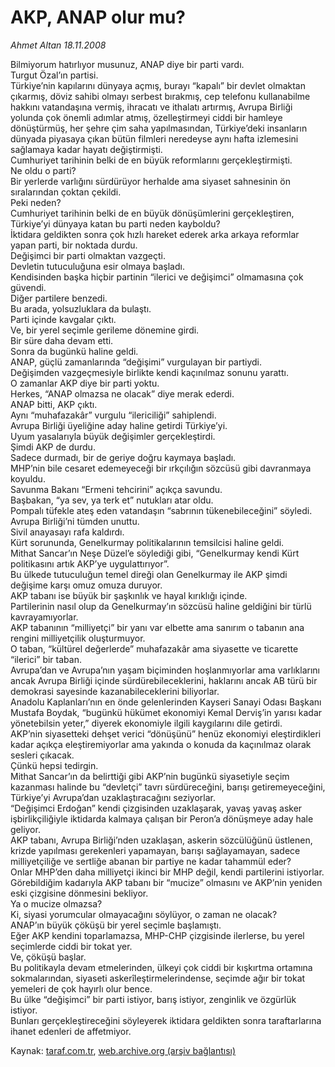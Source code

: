 # AKP, ANAP olur mu?

*Ahmet Altan 18.11.2008*

<div class="yazi">Bilmiyorum hatırlıyor musunuz, ANAP diye bir parti vardı. <br/>Turgut Özal’ın partisi. <br/>Türkiye’nin kapılarını dünyaya açmış, burayı “kapalı” bir devlet olmaktan çıkarmış, döviz sahibi olmayı serbest bırakmış, cep telefonu kullanabilme hakkını vatandaşına vermiş, ihracatı ve ithalatı artırmış, Avrupa Birliği yolunda çok önemli adımlar atmış, özelleştirmeyi ciddi bir hamleye dönüştürmüş, her şehre çim saha yapılmasından, Türkiye’deki insanların dünyada piyasaya çıkan bütün filmleri neredeyse aynı hafta izlemesini sağlamaya kadar hayatı değiştirmişti. <br/>Cumhuriyet tarihinin belki de en büyük reformlarını gerçekleştirmişti. <br/>Ne oldu o parti? <br/>Bir yerlerde varlığını sürdürüyor herhalde ama siyaset sahnesinin ön sıralarından çoktan çekildi. <br/>Peki neden? <br/>Cumhuriyet tarihinin belki de en büyük dönüşümlerini gerçekleştiren, Türkiye’yi dünyaya katan bu parti neden kayboldu? <br/>İktidara geldikten sonra çok hızlı hareket ederek arka arkaya reformlar yapan parti, bir noktada durdu. <br/>Değişimci bir parti olmaktan vazgeçti. <br/>Devletin tutuculuğuna esir olmaya başladı. <br/>Kendisinden başka hiçbir partinin “ilerici ve değişimci” olmamasına çok güvendi. <br/>Diğer partilere benzedi. <br/>Bu arada, yolsuzluklara da bulaştı. <br/>Parti içinde kavgalar çıktı. <br/>Ve, bir yerel seçimle gerileme dönemine girdi. <br/>Bir süre daha devam etti. <br/>Sonra da bugünkü haline geldi. <br/>ANAP, güçlü zamanlarında “değişimi” vurgulayan bir partiydi. <br/>Değişimden vazgeçmesiyle birlikte kendi kaçınılmaz sonunu yarattı. <br/>O zamanlar AKP diye bir parti yoktu. <br/>Herkes, “ANAP olmazsa ne olacak” diye merak ederdi. <br/>ANAP bitti, AKP çıktı. <br/>Aynı “muhafazakâr” vurgulu “ilericiliği” sahiplendi. <br/>Avrupa Birliği üyeliğine aday haline getirdi Türkiye’yi. <br/>Uyum yasalarıyla büyük değişimler gerçekleştirdi. <br/>Şimdi AKP de durdu. <br/>Sadece durmadı, bir de geriye doğru kaymaya başladı. <br/>MHP’nin bile cesaret edemeyeceği bir ırkçılığın sözcüsü gibi davranmaya koyuldu. <br/>Savunma Bakanı “Ermeni tehcirini” açıkça savundu. <br/>Başbakan, “ya sev, ya terk et” nutukları atar oldu. <br/>Pompalı tüfekle ateş eden vatandaşın “sabrının tükenebileceğini” söyledi. <br/>Avrupa Birliği’ni tümden unuttu. <br/>Sivil anayasayı rafa kaldırdı. <br/>Kürt sorununda, Genelkurmay politikalarının temsilcisi haline geldi. <br/>Mithat Sancar’ın Neşe Düzel’e söylediği gibi, “Genelkurmay kendi Kürt politikasını artık AKP’ye uygulattırıyor”. <br/>Bu ülkede tutuculuğun temel direği olan Genelkurmay ile AKP şimdi değişime karşı omuz omuza duruyor. <br/>AKP tabanı ise büyük bir şaşkınlık ve hayal kırıklığı içinde. <br/>Partilerinin nasıl olup da Genelkurmay’ın sözcüsü haline geldiğini bir türlü kavrayamıyorlar. <br/>AKP tabanının “milliyetçi” bir yanı var elbette ama sanırım o tabanın ana rengini milliyetçilik oluşturmuyor. <br/>O taban, “kültürel değerlerde” muhafazakâr ama siyasette ve ticarette “ilerici” bir taban. <br/>Avrupa’dan ve Avrupa’nın yaşam biçiminden hoşlanmıyorlar ama varlıklarını ancak Avrupa Birliği içinde sürdürebileceklerini, haklarını ancak AB türü bir demokrasi sayesinde kazanabileceklerini biliyorlar. <br/>Anadolu Kaplanları’nın en önde gelenlerinden Kayseri Sanayi Odası Başkanı Mustafa Boydak, “bugünkü hükümet ekonomiyi Kemal Derviş’in yarısı kadar yönetebilsin yeter,” diyerek ekonomiyle ilgili kaygılarını dile getirdi. <br/>AKP’nin siyasetteki dehşet verici “dönüşünü” henüz ekonomiyi eleştirdikleri kadar açıkça eleştiremiyorlar ama yakında o konuda da kaçınılmaz olarak sesleri çıkacak. <br/>Çünkü hepsi tedirgin. <br/>Mithat Sancar’ın da belirttiği gibi AKP’nin bugünkü siyasetiyle seçim kazanması halinde bu “devletçi” tavrı sürdüreceğini, barışı getiremeyeceğini, Türkiye’yi Avrupa’dan uzaklaştıracağını seziyorlar. <br/>“Değişimci Erdoğan” kendi çizgisinden uzaklaşarak, yavaş yavaş asker işbirlikçiliğiyle iktidarda kalmaya çalışan bir Peron’a dönüşmeye aday hale geliyor. <br/>AKP tabanı, Avrupa Birliği’nden uzaklaşan, askerin sözcülüğünü üstlenen, krizde yapılması gerekenleri yapamayan, barışı sağlayamayan, sadece milliyetçiliğe ve sertliğe abanan bir partiye ne kadar tahammül eder? <br/>Onlar MHP’den daha milliyetçi ikinci bir MHP değil, kendi partilerini istiyorlar. <br/>Görebildiğim kadarıyla AKP tabanı bir “mucize” olmasını ve AKP’nin yeniden eski çizgisine dönmesini bekliyor. <br/>Ya o mucize olmazsa? <br/>Ki, siyasi yorumcular olmayacağını söylüyor, o zaman ne olacak? <br/>ANAP’ın büyük çöküşü bir yerel seçimle başlamıştı. <br/>Eğer AKP kendini toparlamazsa, MHP-CHP çizgisinde ilerlerse, bu yerel seçimlerde ciddi bir tokat yer. <br/>Ve, çöküşü başlar. <br/>Bu politikayla devam etmelerinden, ülkeyi çok ciddi bir kışkırtma ortamına sokmalarından, siyaseti askerîleştirmelerindense, seçimde ağır bir tokat yemeleri de çok hayırlı olur bence. <br/>Bu ülke “değişimci” bir parti istiyor, barış istiyor, zenginlik ve özgürlük istiyor. <br/>Bunları gerçekleştireceğini söyleyerek iktidara geldikten sonra taraftarlarına ihanet edenleri de affetmiyor.</div>

Kaynak: [taraf.com.tr](http://www.taraf.com.tr:80/makale/2713.htm), [web.archive.org (arşiv bağlantısı)](http://web.archive.org/web/20100428042006/http://www.taraf.com.tr:80/makale/2713.htm)
